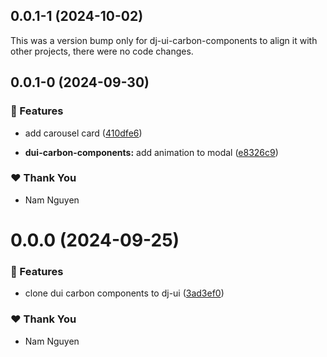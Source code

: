 ## 0.0.1-1 (2024-10-02)

This was a version bump only for dj-ui-carbon-components to align it with other projects, there were no code changes.

## 0.0.1-0 (2024-09-30)


### 🚀 Features

- add carousel card ([410dfe6](https://github.com/namnguyen191/namnguyen191-org/commit/410dfe6))

- **dui-carbon-components:** add animation to modal ([e8326c9](https://github.com/namnguyen191/namnguyen191-org/commit/e8326c9))


### ❤️  Thank You

- Nam Nguyen

# 0.0.0 (2024-09-25)


### 🚀 Features

- clone dui carbon components to dj-ui ([3ad3ef0](https://github.com/namnguyen191/namnguyen191-org/commit/3ad3ef0))


### ❤️  Thank You

- Nam Nguyen